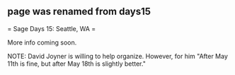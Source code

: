 ## page was renamed from days15
= Sage Days 15: Seattle, WA =

More info coming soon.



NOTE: David Joyner is willing to help organize. However, for him "After May 11th is fine, but after May 18th is slightly better."
